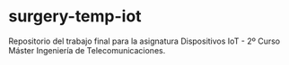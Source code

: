 # surgery-temp-iot
Repositorio del trabajo final para la asignatura Dispositivos IoT - 2º Curso Máster Ingeniería de Telecomunicaciones.